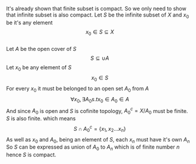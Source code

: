 
It's already shown that finite subset is compact.
So we only need to show that infinite subset is also compact.
Let $S$ be the infinite subset of $X$ and $x_{0}$ be it's any element  
$$x_{0}\in S \subseteq X$$  
Let $A$ be the open cover of $S$
$$S \subseteq \cup A$$
Let $x_0$ be any element of $S$
$$x_{0}\in S$$
For every $x_{0}$ it must be belonged to an open set $A_0$ from $A$
$$\forall x_{0},\exists A_{0}s.tx_{0}\in A_{0}\in A$$
And since $A_0$ is open and $S$ is cofinite topology, $A^{c}_{0}=X/A_{0}$ must be finite.  
$S$ is also finite. which means
$$S\cap A^{c}_{0}=\left\{ x_{1},x_{2}\ldots x_{n}\right\}$$
As well as $x_0$ and $A_0$, being an element of $S$, each $x_n$ must have it's own $A_n$
So $S$ can be expressed as union of $A_0$ to $A_n$ which is of finite number $n$ hence $S$ is compact.
